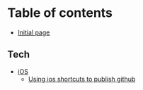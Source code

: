 # Table of contents

* [Initial page](README.md)

## Tech

* [iOS](tech/ios/README.md)
  * [Using ios shortcuts to publish github](tech/ios/using-ios-shortcuts-to-publish-github.md)

